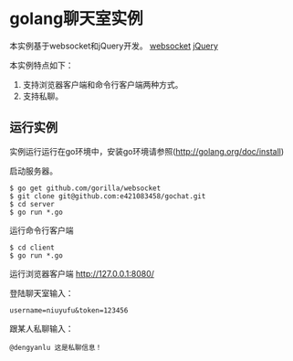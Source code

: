 # golang聊天室实例

本实例基于websocket和jQuery开发。
[websocket](https://github.com/gorilla/websocket)
[jQuery](http://jquery.com) 

本实例特点如下：
1. 支持浏览器客户端和命令行客户端两种方式。
2. 支持私聊。

## 运行实例

实例运行运行在go环境中，安装go环境请参照(http://golang.org/doc/install)

启动服务器。

    $ go get github.com/gorilla/websocket
    $ git clone git@github.com:e421083458/gochat.git
    $ cd server
    $ go run *.go

运行命令行客户端   

    $ cd client
    $ go run *.go

运行浏览器客户端
    http://127.0.0.1:8080/

登陆聊天室输入：

    username=niuyufu&token=123456

跟某人私聊输入：

    @dengyanlu 这是私聊信息！
